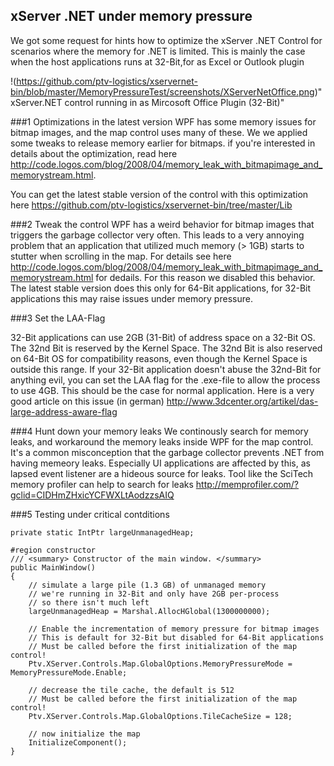 ## xServer .NET under memory pressure

We got some request for hints how to optimize the xServer .NET Control for scenarios where the memory for .NET is limited. This is mainly the case when the host applications runs at 32-Bit,for as Excel or Outlook plugin

!(https://github.com/ptv-logistics/xservernet-bin/blob/master/MemoryPressureTest/screenshots/XServerNetOffice.png)"xServer.NET control running in as Mircosoft Office Plugin (32-Bit)"

###1 Optimizations in the latest version
WPF has some memory issues for bitmap images, and the map control uses many of these. We we applied some tweaks to release memory earlier for bitmaps. if you're interested in details about the optimization, read here http://code.logos.com/blog/2008/04/memory_leak_with_bitmapimage_and_memorystream.html. 

You can get the latest stable version of the control with this optimization here https://github.com/ptv-logistics/xservernet-bin/tree/master/Lib

###2 Tweak the control
WPF has a weird behavior for bitmap images that triggers the garbage collector very often. This leads to a very annoying problem that an application that utilized much memory (> 1GB) starts to stutter when scrolling in the map. For details see here http://code.logos.com/blog/2008/04/memory_leak_with_bitmapimage_and_memorystream.html for dedails. For this reason we disabled this behavior. The latest stable version does this only for 64-Bit applications, for 32-Bit applications this may raise issues under memory pressure.



###3 Set the LAA-Flag

32-Bit applications can use 2GB (31-Bit) of address space on a 32-Bit OS. The 32nd Bit is reserved by the Kernel Space. The 32nd Bit is also reserved on 64-Bit OS for compatibility reasons, even though the Kernel Space is outside this range. If your 32-Bit application doesn't abuse the 32nd-Bit for anything evil, you can set the LAA flag for the .exe-file to allow the process to use 4GB. This should be the case for normal application. Here is a very good article on this issue (in german) http://www.3dcenter.org/artikel/das-large-address-aware-flag

###4 Hunt down your memory leaks
We continously search for memory leaks, and workaround the memory leaks inside WPF for the map control. It's a common misconception that the garbage collector prevents .NET from having memeory leaks. Especially UI applications are affected by this, as lapsed event listener are a hideous source for leaks. Tool like the SciTech memory profiler can help to search for leaks http://memprofiler.com/?gclid=CIDHmZHxicYCFWXLtAodzzsAIQ

###5 Testing under critical contditions
   
```
private static IntPtr largeUnmanagedHeap;

#region constructor
/// <summary> Constructor of the main window. </summary>
public MainWindow()
{
    // simulate a large pile (1.3 GB) of unmanaged memory
    // we're running in 32-Bit and only have 2GB per-process
    // so there isn't much left
    largeUnmanagedHeap = Marshal.AllocHGlobal(1300000000);

    // Enable the incrementation of memory pressure for bitmap images
    // This is default for 32-Bit but disabled for 64-Bit applications
    // Must be called before the first initialization of the map control!
    Ptv.XServer.Controls.Map.GlobalOptions.MemoryPressureMode = MemoryPressureMode.Enable;
            
    // decrease the tile cache, the default is 512
    // Must be called before the first initialization of the map control!
    Ptv.XServer.Controls.Map.GlobalOptions.TileCacheSize = 128;

    // now initialize the map
    InitializeComponent();
}          
```
